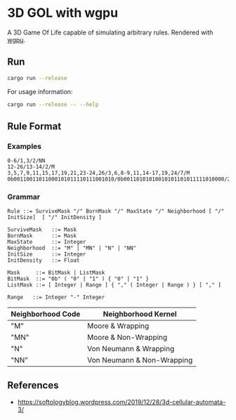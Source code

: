 # 3D GOL with wgpu

A 3D Game Of Life capable of simulating arbitrary rules. Rendered with [wgpu](https://wgpu.rs/).

## Run

```sh
cargo run --release
```

For usage information:

```sh
cargo run --release -- --help
```

## Rule Format

### Examples

```
0-6/1,3/2/NN
12-26/13-14/2/M
3,5,7,9,11,15,17,19,21,23-24,26/3,6,8-9,11,14-17,19,24/7/M
0b00110011011000101011110111001010/0b00110101010010101101011111010000/2/M
```

### Grammar

```ebnf
Rule ::= SurviveMask "/" BornMask "/" MaxState "/" Neighborhood [ "/" InitSize]  [ "/" InitDensity ]

SurviveMask   ::= Mask
BornMask      ::= Mask
MaxState      ::= Integer
Neighborhood  ::= "M" | "MN" | "N" | "NN"
InitSize      ::= Integer
InitDensity   ::= Float

Mask     ::= BitMask | ListMask
BitMask  ::= "0b" ( "0" | "1" ) { "0" | "1" }
ListMask ::= [ Integer | Range ] { "," ( Integer | Range ) } [ "," ]

Range   ::= Integer "-" Integer
```

| Neighborhood Code | Neighborhood Kernel        |
| ----------------- | -------------------------- |
| "M"               | Moore & Wrapping           |
| "MN"              | Moore & Non-Wrapping       |
| "N"               | Von Neumann & Wrapping     |
| "NN"              | Von Neumann & Non-Wrapping |

## References

- https://softologyblog.wordpress.com/2019/12/28/3d-cellular-automata-3/
